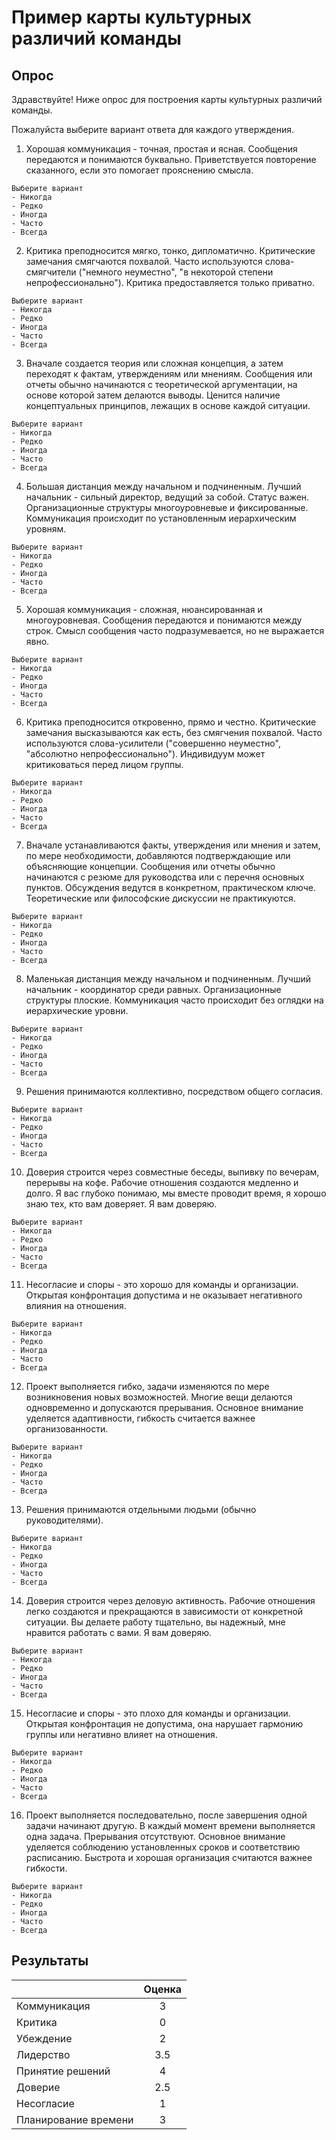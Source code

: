 # Пример карты культурных различий команды

## Опрос

Здравствуйте! Ниже опрос для построения карты культурных различий команды.

Пожалуйста выберите вариант ответа для каждого утверждения.

1. Хорошая коммуникация - точная, простая и ясная.
   Сообщения передаются и понимаются буквально.
   Приветствуется повторение сказанного, если это помогает прояснению смысла.
```
Выберите вариант
- Никогда
- Редко
- Иногда
- Часто
- Всегда
```

2. Критика преподносится мягко, тонко, дипломатично.
   Критические замечания смягчаются похвалой.
   Часто используются слова-смягчители ("немного неуместно", "в некоторой степени непрофессионально").
   Критика предоставляется только приватно.
```
Выберите вариант
- Никогда
- Редко
- Иногда
- Часто
- Всегда
```

3. Вначале создается теория или сложная концепция,
   а затем переходят к фактам, утверждениям или мнениям.
   Сообщения или отчеты обычно начинаются с теоретической аргументации,
   на основе которой затем делаются выводы.
   Ценится наличие концептуальных принципов, лежащих в основе каждой ситуации.
```
Выберите вариант
- Никогда
- Редко
- Иногда
- Часто
- Всегда
```

4. Большая дистанция между начальном и подчиненным.
   Лучший начальник - сильный директор, ведущий за собой.
   Статус важен. Организационные структуры многоуровневые и фиксированные.
   Коммуникация происходит по установленным иерархическим уровням.
```
Выберите вариант
- Никогда
- Редко
- Иногда
- Часто
- Всегда
```

5. Хорошая коммуникация - сложная, нюансированная и многоуровневая.
   Сообщения передаются и понимаются между строк.
   Смысл сообщения часто подразумевается, но не выражается явно.
```
Выберите вариант
- Никогда
- Редко
- Иногда
- Часто
- Всегда
```

6. Критика преподносится откровенно, прямо и честно.
   Критические замечания высказываются как есть, без смягчения похвалой.
   Часто используются слова-усилители ("совершенно неуместно", "абсолютно непрофессионально").
   Индивидуум может критиковаться перед лицом группы.
```
Выберите вариант
- Никогда
- Редко
- Иногда
- Часто
- Всегда
```

7. Вначале устанавливаются факты, утверждения или мнения
   и затем, по мере необходимости, добавляются подтверждающие или объясняющие концепции.
   Сообщения или отчеты обычно начинаются с резюме для руководства или с перечня основных пунктов.
   Обсуждения ведутся в конкретном, практическом ключе.
   Теоретические или философские дискуссии не практикуются.
```
Выберите вариант
- Никогда
- Редко
- Иногда
- Часто
- Всегда
```

8. Маленькая дистанция между начальном и подчиненным.
   Лучший начальник - координатор среди равных.
   Организационные структуры плоские.
   Коммуникация часто происходит без оглядки на иерархические уровни.
```
Выберите вариант
- Никогда
- Редко
- Иногда
- Часто
- Всегда
```

9. Решения принимаются коллективно, посредством общего согласия.
```
Выберите вариант
- Никогда
- Редко
- Иногда
- Часто
- Всегда
```

10. Доверия строится через совместные беседы, выпивку по вечерам, перерывы на кофе.
    Рабочие отношения создаются медленно и долго.
    Я вас глубоко понимаю, мы вместе проводит время, я хорошо знаю тех, кто вам доверяет.
    Я вам доверяю.
```
Выберите вариант
- Никогда
- Редко
- Иногда
- Часто
- Всегда
```

11. Несогласие и споры - это хорошо для команды и организации.
    Открытая конфронтация допустима и не оказывает негативного влияния на отношения.
```
Выберите вариант
- Никогда
- Редко
- Иногда
- Часто
- Всегда
```

12. Проект выполняется гибко, задачи изменяются по мере возникновения новых возможностей.
    Многие вещи делаются одновременно и допускаются прерывания.
    Основное внимание уделяется адаптивности, гибкость считается важнее организованности.
```
Выберите вариант
- Никогда
- Редко
- Иногда
- Часто
- Всегда
```

13. Решения принимаются отдельными людьми (обычно руководителями).
```
Выберите вариант
- Никогда
- Редко
- Иногда
- Часто
- Всегда
```

14. Доверия строится через деловую активность.
    Рабочие отношения легко создаются и прекращаются в зависимости от конкретной ситуации.
    Вы делаете работу тщательно, вы надежный, мне нравится работать с вами.
    Я вам доверяю.
```
Выберите вариант
- Никогда
- Редко
- Иногда
- Часто
- Всегда
```

15. Несогласие и споры - это плохо для команды и организации.
    Открытая конфронтация не допустима, она нарушает гармонию группы или негативно влияет на отношения.
```
Выберите вариант
- Никогда
- Редко
- Иногда
- Часто
- Всегда
```

16. Проект выполняется последовательно, после завершения одной задачи начинают другую.
    В каждый момент времени выполняется одна задача.
    Прерывания отсутствуют.
    Основное внимание уделяется соблюдению установленных сроков и соответствию расписанию.
    Быстрота и хорошая организация считаются важнее гибкости.
```
Выберите вариант
- Никогда
- Редко
- Иногда
- Часто
- Всегда
```

## Результаты

|                      | Оценка |
|:---------------------|:------:|
| Коммуникация         |   3    |
| Критика              |   0    |
| Убеждение            |   2    |
| Лидерство            |  3.5   |
| Принятие решений     |   4    |
| Доверие              |  2.5   |
| Несогласие           |   1    |
| Планирование времени |   3    |